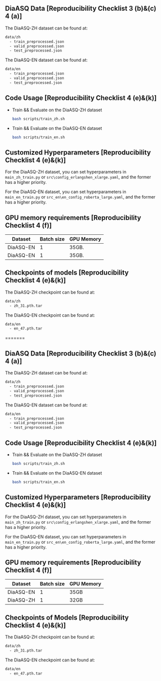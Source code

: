 
## DiaASQ Data [Reproducibility Checklist 3 (b)&(c) 4 (a)]

The DiaASQ-ZH dataset can be found at:
  ```bash
  data/zh
    - train_preprocessed.json
    - valid_preprocessed.json
    - test_preprocessed.json
  ```

The DiaASQ-EN dataset can be found at:
  ```bash
  data/en
    - train_preprocessed.json
    - valid_preprocessed.json
    - test_preprocessed.json
  ```

## Code Usage [Reproducibility Checklist 4 (e)&(k)]

+ Train && Evaluate on the DiaASQ-ZH dataset
  ```bash 
  bash scripts/train_zh.sh
  ```

+ Train && Evaluate on the DiaASQ-EN dataset
  ```bash 
  bash scripts/train_en.sh
  ```

## Customized Hyperparameters [Reproducibility Checklist 4 (e)&(k)]

For the DiaASQ-ZH dataset, you can set hyperparameters in `main_zh_train.py` or `src\config_erlangshen_xlarge.yaml`, and the former has a higher priority.

For the DiaASQ-EN dataset, you can set hyperparameters in `main_en_train.py` or `src_en\en_config_roberta_large.yaml`, and the former has a higher priority.


## GPU memory requirements [Reproducibility Checklist 4 (f)]

  | Dataset | Batch size | GPU Memory |
  | --- | --- | --- |
  | DiaASQ-EN | 1 |  35GB. |
  | DiaASQ-EN | 1 | 35GB. |


## Checkpoints of models [Reproducibility Checklist 4 (e)&(k)]

The DiaASQ-ZH checkpoint can be found at:
  ```bash
  data/zh
    - zh_31.pth.tar
  ```

The DiaASQ-EN checkpoint can be found at:
  ```bash
  data/en
    - en_47.pth.tar
  ```
=======

## DiaASQ Data [Reproducibility Checklist 3 (b)&(c) 4 (a)]

The DiaASQ-ZH dataset can be found at:
  ```bash
  data/zh
    - train_preprocessed.json
    - valid_preprocessed.json
    - test_preprocessed.json
  ```

The DiaASQ-EN dataset can be found at:
  ```bash
  data/en
    - train_preprocessed.json
    - valid_preprocessed.json
    - test_preprocessed.json
  ```

## Code Usage [Reproducibility Checklist 4 (e)&(k)]

+ Train && Evaluate on the DiaASQ-ZH dataset
  ```bash 
  bash scripts/train_zh.sh
  ```

+ Train && Evaluate on the DiaASQ-EN dataset
  ```bash 
  bash scripts/train_en.sh
  ```

## Customized Hyperparameters [Reproducibility Checklist 4 (e)&(k)]

For the DiaASQ-ZH dataset, you can set hyperparameters in `main_zh_train.py` or `src\config_erlangshen_xlarge.yaml`, and the former has a higher priority.

For the DiaASQ-EN dataset, you can set hyperparameters in `main_en_train.py` or `src_en\en_config_roberta_large.yaml`, and the former has a higher priority.


## GPU memory requirements [Reproducibility Checklist 4 (f)]

  | Dataset | Batch size | GPU Memory |
  | --- | --- | --- |
  | DiaASQ-EN | 1 |  35GB |
  | DiaASQ-ZH | 1 | 32GB |


## Checkpoints of Models [Reproducibility Checklist 4 (e)&(k)]

The DiaASQ-ZH checkpoint can be found at:
  ```bash
  data/zh
    - zh_31.pth.tar
  ```

The DiaASQ-EN checkpoint can be found at:
  ```bash
  data/en
    - en_47.pth.tar
  ```
